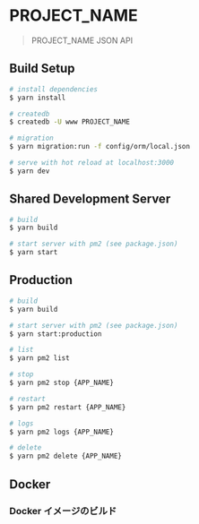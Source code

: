# PROJECT_NAME

> PROJECT_NAME JSON API

## Build Setup

``` bash
# install dependencies
$ yarn install

# createdb
$ createdb -U www PROJECT_NAME

# migration
$ yarn migration:run -f config/orm/local.json

# serve with hot reload at localhost:3000
$ yarn dev
```

## Shared Development Server

```bash
# build
$ yarn build

# start server with pm2 (see package.json)
$ yarn start
```

## Production

```bash
# build
$ yarn build

# start server with pm2 (see package.json)
$ yarn start:production

# list
$ yarn pm2 list

# stop
$ yarn pm2 stop {APP_NAME}

# restart
$ yarn pm2 restart {APP_NAME}

# logs
$ yarn pm2 logs {APP_NAME}

# delete
$ yarn pm2 delete {APP_NAME}
```

## Docker

<!-- ```
% docker login dr.esuni.jp # ID/PW は GitLab のアカウント
% docker-compose up
``` -->

### Docker イメージのビルド

<!-- ```
# DB サーバー
docker build -t dr.esuni.jp/esuni/PROJECT_NAME/db -f docker/db/Dockerfile .
docker push dr.esuni.jp/esuni/PROJECT_NAME/db

# WEB サーバー
docker build -t dr.esuni.jp/esuni/PROJECT_NAME/web -f docker/web/Dockerfile .
docker push dr.esuni.jp/esuni/PROJECT_NAME/web
``` -->
